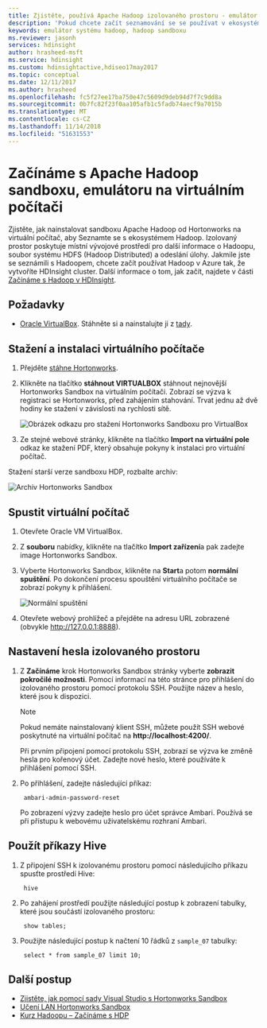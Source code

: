 ```yaml
---
title: Zjistěte, používá Apache Hadoop izolovaného prostoru - emulátor – Azure HDInsight
description: 'Pokud chcete začít seznamování se se používat v ekosystému Apache Hadoop, můžete nastavit izolovaného prostoru Hadoop od Hortonworks na virtuálním počítači Azure. '
keywords: emulátor systému hadoop, hadoop sandboxu
ms.reviewer: jasonh
services: hdinsight
author: hrasheed-msft
ms.service: hdinsight
ms.custom: hdinsightactive,hdiseo17may2017
ms.topic: conceptual
ms.date: 12/11/2017
ms.author: hrasheed
ms.openlocfilehash: fc5f27ee17ba750e47c5609d9deb94d7f7c9dd8a
ms.sourcegitcommit: 0b7fc82f23f0aa105afb1c5fadb74aecf9a7015b
ms.translationtype: MT
ms.contentlocale: cs-CZ
ms.lasthandoff: 11/14/2018
ms.locfileid: "51631553"
---
```

# <a name="get-started-with-a-apache-hadoop-sandbox-an-emulator-on-a-virtual-machine"></a>Začínáme s Apache Hadoop sandboxu, emulátoru na virtuálním počítači

Zjistěte, jak nainstalovat sandboxu Apache Hadoop od Hortonworks na virtuální počítač, aby Seznamte se s ekosystémem Hadoop. Izolovaný prostor poskytuje místní vývojové prostředí pro další informace o Hadoopu, soubor systému HDFS (Hadoop Distributed) a odeslání úlohy. Jakmile jste se seznámili s Hadoopem, chcete začít používat Hadoop v Azure tak, že vytvoříte HDInsight cluster. Další informace o tom, jak začít, najdete v části [Začínáme s Hadoop v HDInsight](apache-hadoop-linux-tutorial-get-started.md).

## <a name="prerequisites"></a>Požadavky
* [Oracle VirtualBox](https://www.virtualbox.org/). Stáhněte si a nainstalujte ji z [tady](https://www.virtualbox.org/wiki/Downloads).



## <a name="download-and-install-the-virtual-machine"></a>Stažení a instalaci virtuálního počítače
1. Přejděte [stáhne Hortonworks](http://hortonworks.com/downloads/#sandbox).

2. Klikněte na tlačítko **stáhnout VIRTUALBOX** stáhnout nejnovější Hortonworks Sandbox na virtuálním počítači. Zobrazí se výzva k registraci se Hortonworks, před zahájením stahování. Trvat jednu až dvě hodiny ke stažení v závislosti na rychlosti sítě.
   
    ![Obrázek odkazu pro stažení Hortonworks Sandboxu pro VirtualBox](./media/apache-hadoop-emulator-get-started/download-sandbox.png)
3. Ze stejné webové stránky, klikněte na tlačítko **Import na virtuální pole** odkaz ke stažení PDF, který obsahuje pokyny k instalaci pro virtuální počítač.

Stažení starší verze sandboxu HDP, rozbalte archiv:

![Archiv Hortonworks Sandbox](./media/apache-hadoop-emulator-get-started/hortonworks-sandbox-archive.png)


## <a name="start-the-virtual-machine"></a>Spustit virtuální počítač

1. Otevřete Oracle VM VirtualBox.
2. Z **souboru** nabídky, klikněte na tlačítko **Import zařízení**a pak zadejte image Hortonworks Sandbox.
1. Vyberte Hortonworks Sandbox, klikněte na **Start**a potom **normální spuštění**. Po dokončení procesu spouštění virtuálního počítače se zobrazí pokyny k přihlášení.
   
    ![Normální spuštění](./media/apache-hadoop-emulator-get-started/normal-start.png)
2. Otevřete webový prohlížeč a přejděte na adresu URL zobrazené (obvykle http://127.0.0.1:8888).

## <a name="set-sandbox-passwords"></a>Nastavení hesla izolovaného prostoru

1. Z **Začínáme** krok Hortonworks Sandbox stránky vyberte **zobrazit pokročilé možnosti**. Pomocí informací na této stránce pro přihlášení do izolovaného prostoru pomocí protokolu SSH. Použijte název a heslo, které jsou k dispozici.
   
   > [!NOTE]
   > Pokud nemáte nainstalovaný klient SSH, můžete použít SSH webové poskytnuté na virtuální počítač na **http://localhost:4200/**.
   > 
   
    Při prvním připojení pomocí protokolu SSH, zobrazí se výzva ke změně hesla pro kořenový účet. Zadejte nové heslo, které používáte k přihlášení pomocí SSH.

2. Po přihlášení, zadejte následující příkaz:
   
        ambari-admin-password-reset
   
    Po zobrazení výzvy zadejte heslo pro účet správce Ambari. Používá se při přístupu k webovému uživatelskému rozhraní Ambari.

## <a name="use-hive-commands"></a>Použít příkazy Hive

1. Z připojení SSH k izolovanému prostoru pomocí následujícího příkazu spusťte prostředí Hive:
   
        hive
2. Po zahájení prostředí použijte následující postup k zobrazení tabulky, které jsou součástí izolovaného prostoru:
   
        show tables;
3. Použijte následující postup k načtení 10 řádků z `sample_07` tabulky:
   
        select * from sample_07 limit 10;

## <a name="next-steps"></a>Další postup
* [Zjistěte, jak pomocí sady Visual Studio s Hortonworks Sandbox](../hdinsight-hadoop-emulator-visual-studio.md)
* [Učení LAN Hortonworks Sandbox](http://hortonworks.com/hadoop-tutorial/learning-the-ropes-of-the-hortonworks-sandbox/)
* [Kurz Hadoopu – Začínáme s HDP](http://hortonworks.com/hadoop-tutorial/hello-world-an-introduction-to-hadoop-hcatalog-hive-and-pig/)

